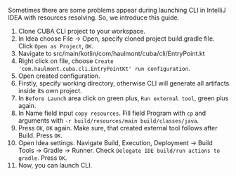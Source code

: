 Sometimes there are some problems appear during launching CLI in IntelliJ IDEA with resources resolving. So, we introduce this guide.

1. Clone CUBA CLI project to your workspace.
2. In Idea choose File -> Open, specify cloned project build.gradle file. Click `Open as Project`, `OK`.
3. Navigate to src/main/kotlin/com/haulmont/cuba/cli/EntryPoint.kt
4. Right click on file, choose `Create 'com.haulmont.cuba.cli.EntryPointKt' run configuration`.
5. Open created configuration.
6. Firstly, specify working directory, otherwise CLI will generate all artifacts inside its own project.
7. In `Before Launch` area click on green plus, `Run external tool`, green plus again.
8. In Name field input `copy resources`. Fill field Program with `cp` and arguments with `-r build/resources/main build/classes/java`.
9. Press `OK`, `OK` again. Make sure, that created external tool follows after Build. Press `OK`.
10. Open Idea settings. Navigate Build, Execution, Deployment -> Build Tools -> Gradle -> Runner. Check `Delegate IDE build/run actions to gradle`. Press `OK`.
11. Now, you can launch CLI.